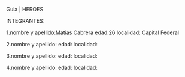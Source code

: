 Guia | HEROES

INTEGRANTES: 

1.nombre y apellido:Matias Cabrera 
edad:26 
localidad: Capital Federal 

2.nombre y apellido:
edad:
localidad:

3.nombre y apellido:
edad:
localidad:

4.nombre y apellido:
edad:
localidad:



